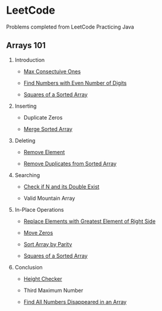 
# LeetCode

Problems completed from LeetCode 
Practicing Java

## Arrays 101 

1. Introduction

	* [Max Consectuive Ones](/Arrays101/Introduction/findMaxConsectiveOnes.java/)

	* [Find Numbers with Even Number of Digits](/Arrays101/Introduction/findEvenDigits.java/)

	* [Squares of a Sorted Array](/Arrays101/Introduction/sortedSquares.java/)

2. Inserting

	* Duplicate Zeros

	* [Merge Sorted Array](/Arrays101/Inserting/mergeSortedArrays.java/)

3. Deleting

	* [Remove Element](/Arrays101/Deleting/removeElement.java/)

	* [Remove Duplicates from Sorted Array](/Arrays101/Deleting/removeDuplicated.java/)

4. Searching

	* [Check if N and its Double Exist](/Arrays101/Searching/checkIfDoubleExist.java/)

	* Valid Mountain Array

5. In-Place Operations

	* [Replace Elements with Greatest Element of Right Side](/Arrays101/In-Place/replaceElementsWithMax.java/)

	* [Move Zeros](/Arrays101/In-Place/moveZeros.java/)

	* [Sort Array by Parity](/Arrays101/In-Place/sortByParity.java/)

	* [Squares of a Sorted Array](/Arrays101/In-Place/sortedSquaresInPlace.java)

6. Conclusion

	* [Height Checker](/Arrays101/Conclusion/heightChecker.java/)

	* Third Maximum Number

	* [Find All Numbers Disappeared in an Array](/Arrays101/Conclustion/findDisappearedNumbers/)
